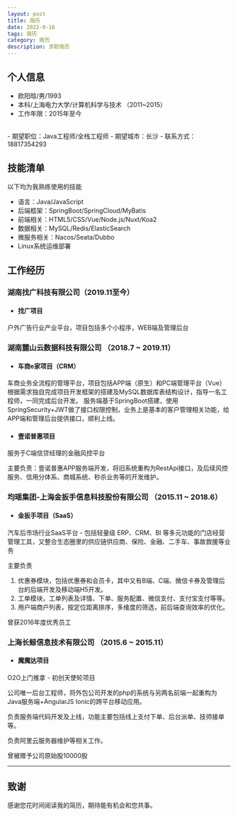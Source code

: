 ```yaml
---
layout: post
title: 简历
date: 2022-9-16
tags: 简历
category: 简历
description: 求职简历
---
```


## 个人信息

- 欧阳晗/男/1993
- 本科/上海电力大学/计算机科学与技术 （2011~2015）
- 工作年限：2015年至今
<br>
- 期望职位：Java工程师/全栈工程师
- 期望城市：长沙
- 联系方式：18817354293

## 技能清单

以下均为我熟练使用的技能

- 语言：Java/JavaScript
- 后端框架：SpringBoot/SpringCloud/MyBatis
- 前端相关：HTML5/CSS/Vue/Node.js/Nuxt/Koa2
- 数据相关：MySQL/Redis/ElasticSearch
- 微服务相关：Nacos/Seata/Dubbo
- Linux系统运维部署

## 工作经历

### 湖南找广科技有限公司（2019.11至今）

- #### 找广项目
户外广告行业产业平台，项目包括多个小程序，WEB端及管理后台

### 湖南麓山云数据科技有限公司 （2018.7 ~ 2019.11）

- #### 车商e家项目（CRM）
车商业务全流程的管理平台，项目包括APP端（原生）和PC端管理平台（Vue）
根据需求独自完成项目开发框架的搭建及MySQL数据库表结构设计，指导一名工程师，一同完成后台开发。
服务端基于SpringBoot搭建，使用SpringSecurity+JWT做了接口权限控制，业务上是基本的客户管理相关功能，给APP端和管理后台提供接口，顺利上线。

- #### 壹诺普惠项目
服务于C端信贷经理的金融风控平台

主要负责：壹诺普惠APP服务端开发，将旧系统重构为RestApi接口，及后续风控服务、信用分体系、商城系统、秒杀业务等的开发维护。

### 均瑶集团-上海金扳手信息科技股份有限公司 （2015.11 ~ 2018.6）

- #### 金扳手项目（SaaS）
汽车后市场行业SaaS平台 - 包括轻量级 ERP、CRM、BI 等多元功能的门店经营管理工具，又整合生态圈里的供应链供应商、保险、金融、二手车、事故救援等业务

主要负责
1. 优惠券模块，包括优惠券和会员卡，其中又有B端、C端、微信卡券及管理后台的后端开发及移动端H5开发。
2. 工单模块，工单列表及详情、下单、服务配置、微信支付、支付宝支付等等。
3. 用户端商户列表，按定位距离排序，多维度的筛选，前后端查询效率的优化。

曾获2016年度优秀员工

### 上海长鲸信息技术有限公司 （2015.6 ~ 2015.11）

- #### 魔魔达项目
O2O上门推拿 - 初创天使轮项目

公司唯一后台工程师，将外包公司开发的php的系统与另两名前端一起重构为Java服务端+AngularJS Ionic的跨平台移动应用。

负责服务端代码开发及上线，功能主要包括线上支付下单、后台派单、技师接单等。

负责阿里云服务器维护等相关工作。

曾被赠予公司原始股10000股

---      
## 致谢
感谢您花时间阅读我的简历，期待能有机会和您共事。
